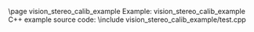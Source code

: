 \page vision_stereo_calib_example Example: vision_stereo_calib_example
C++ example source code:
\include vision_stereo_calib_example/test.cpp
